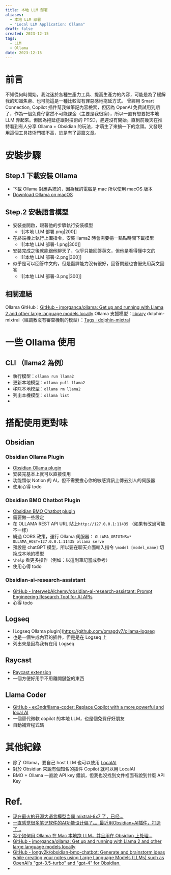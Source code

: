 ```yaml
---
title: 本地 LLM 部署
aliases:
  - 本地 LLM 部署
  - "Local LLM Application: Ollama"
draft: false
created: 2023-12-15
tags:
  - LLM
  - Ollama
date: 2023-12-15
---
```

# 前言
不知從何時開始，我沈迷於各種生產力工具、提高生產力的內容，可能是為了緩解我的知識焦慮、也可能這是一種比較沒有罪惡感地拖延方式。
曾經用 Smart Connection, Copilot  插件幫我做筆記內容檢索，但因為 OpenAI 免費試用到期了，作為一個免費仔當然不可能課金（主要是我很窮），所以一直有想要把本地 LLM 弄起來。但因為拖延症跟對技術的 PTSD，遲遲沒有開始。直到前幾天在推特看到有人分享 Ollama + Obsidian 的玩法，才萌生了來搞一下的念頭。又發現用這個工具技術門檻不高，於是有了這篇文章。
# 安裝步驟
## Step.1 下載安裝 Ollama
- 下載 Ollama 對應系統的，因為我的電腦是 mac 所以使用 macOS 版本
- [Download Ollama on macOS](https://ollama.ai/download)
## Step.2 安裝語言模型
- 安裝並開啟，跟著他的步驟執行安裝模型
	- ![[本地 LLM 部署.png|200]]
- 在終端機上執行上圖指令，安裝 llama2 時會需要~~億~~一點點時間下載模型
	- ![[本地 LLM 部署-1.png|300]]
- 安裝完成之後就能跟他聊天了，似乎只能回答英文，但他是看得懂中文的
	- ![[本地 LLM 部署-2.png|300]]
- 似乎是可以回答中文的，但是翻譯能力沒有很好，回答問題也會優先用英文回答
	- ![[本地 LLM 部署-3.png|300]]
## 相關連結
Ollama GitHub：[GitHub - jmorganca/ollama: Get up and running with Llama 2 and other large language models locally](https://github.com/jmorganca/ollama)
Ollama 支援模型：[library](https://ollama.ai/library)
dolphin-mixtral（經調教沒有審查機制的模型）：[Tags · dolphin-mixtral](https://ollama.ai/library/dolphin-mixtral/tags)
# 一些 Ollama 使用
## CLI （llama2 為例）
- 執行模型：`ollama run llama2`
- 更新本地模型：`ollama pull llama2`
- 移除本地模型：`ollama rm llama2`
- 列出本機模型：`ollama list`
- 
# 搭配使用更對味
## Obsidian
### Obsidian Ollama Plugin
- [Obsidian Ollama plugin](https://github.com/hinterdupfinger/obsidian-ollama)
- 安裝完基本上就可以直接使用
- 功能類似 Notion 的 AI，但不需要擔心你的敏感資訊上傳去別人的伺服器
- 使用心得 todo 
### Obsidian BMO Chatbot Plugin
- [Obsidian BMO Chatbot plugin](https://github.com/longy2k/obsidian-bmo-chatbot)
- 需要做一些設定
- 在 OLLAMA REST API URL 貼上`http://127.0.0.1:11435` （如果有改過可能不一樣）
- 繞過 CORS 政策，運行 Ollama 伺服器：
  `OLLAMA_ORIGINS=* OLLAMA_HOST=127.0.0.1:11435 ollama serve`
- 預設是 chatGPT 模型，所以要在聊天介面輸入指令 `\model [model_name]` 切換成本地的模型
- `\help` 看更多操作（例如：以這則筆記當成參考）
- 使用心得 todo
### Obsidian-ai-research-assistant
- [GitHub - InterwebAlchemy/obsidian-ai-research-assistant: Prompt Engineering Research Tool for AI APIs](https://github.com/InterwebAlchemy/obsidian-ai-research-assistant)
- 心得 todo
## Logseq
- [Logseq Ollama plugin](https://github.com/omagdy7/ollama-logseq
- 也是一個生成內容的插件，但是是在 Logseq 上
- 列出來是因為我有在用 Logseq
## Raycast
- [Raycast extension](https://github.com/MassimilianoPasquini97/raycast_ollama)
- 一個方便好用手不用離開鍵盤的東西
## Llama Coder
- [GitHub - ex3ndr/llama-coder: Replace Copilot with a more powerful and local AI](https://github.com/ex3ndr/llama-coder)
- 一個替代微軟 copilot 的本地 LLM，也是個免費仔好朋友
- 自動補齊程式碼
# 其他紀錄
- 除了 Ollama，要自己 host LLM 也可以使用 [LocalAI](https://github.com/mudler/LocalAI)
- 對於 Obsidian 來說有個知名的插件  Copilot 就可以用 LocalAI
- BMO + Ollama 一直說 API key 錯誤，但我也沒找到文件裡面有說到什麼 API Key
# Ref.
- [现在最火的开源大语言模型当属 mixtral-8x7 了，已经...](https://twitter.com/dotey/status/1735457201395814770)
- [一直感觉很多笔记软件的AI功能设计偏了。。最近用Obsidian+AI插件，打造了...](https://x.com/fuxiangPro/status/1734580043228328198?s=20)
- [写个如何用 Ollama 在 Mac 本地跑 LLM，并且用在 Obsidian 上处理...](https://x.com/op7418/status/1734492326599467291?s=20)
- [GitHub - jmorganca/ollama: Get up and running with Llama 2 and other large language models locally](https://github.com/jmorganca/ollama)
- [GitHub - longy2k/obsidian-bmo-chatbot: Generate and brainstorm ideas while creating your notes using Large Language Models (LLMs) such as OpenAI's "gpt-3.5-turbo" and "gpt-4" for Obsidian.](https://github.com/longy2k/obsidian-bmo-chatbot?tab=readme-ov-file)
- 